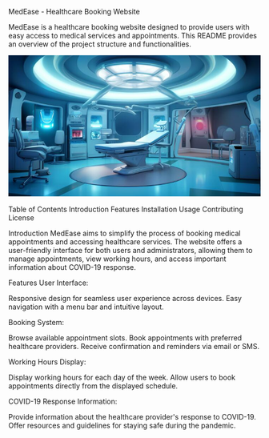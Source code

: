 MedEase - Healthcare Booking Website

MedEase is a healthcare booking website designed to provide users with easy access to medical services and appointments. This README provides an overview of the project structure and functionalities.


![alt text](image-1.png)

Table of Contents
Introduction
Features
Installation
Usage
Contributing
License

Introduction
MedEase aims to simplify the process of booking medical appointments and accessing healthcare services. The website offers a user-friendly interface for both users and administrators, allowing them to manage appointments, view working hours, and access important information about COVID-19 response.

Features
User Interface:

Responsive design for seamless user experience across devices.
Easy navigation with a menu bar and intuitive layout.

Booking System:

Browse available appointment slots.
Book appointments with preferred healthcare providers.
Receive confirmation and reminders via email or SMS.

Working Hours Display:

Display working hours for each day of the week.
Allow users to book appointments directly from the displayed schedule.


COVID-19 Response Information:

Provide information about the healthcare provider's response to COVID-19.
Offer resources and guidelines for staying safe during the pandemic.
